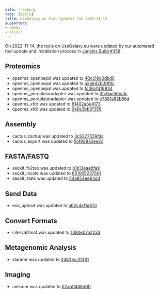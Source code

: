 ```yaml
---
site: freiburg
tags: [tools]
title: UseGalaxy.eu Tool Updates for 2022-11-14
supporters:
- denbi
- elixir
---
```


On 2022-11-14, the tools on UseGalaxy.eu were updated by our automated tool update and installation process in [Jenkins Build #358](https://build.galaxyproject.eu/job/usegalaxy-eu/job/install-tools/#358/)


## Proteomics

- openms_openpepxl was updated to [40cc19c0dbd6](https://toolshed.g2.bx.psu.edu/view/galaxyp/openms_openpepxl/40cc19c0dbd6)
- openms_openpepxl was updated to [a2a842b00f9c](https://toolshed.g2.bx.psu.edu/view/galaxyp/openms_openpepxl/a2a842b00f9c)
- openms_openpepxl was updated to [fc36cfd19834](https://toolshed.g2.bx.psu.edu/view/galaxyp/openms_openpepxl/fc36cfd19834)
- openms_percolatoradapter was updated to [0fc9ae55bcfc](https://toolshed.g2.bx.psu.edu/view/galaxyp/openms_percolatoradapter/0fc9ae55bcfc)
- openms_percolatoradapter was updated to [e7881a82b56d](https://toolshed.g2.bx.psu.edu/view/galaxyp/openms_percolatoradapter/e7881a82b56d)
- openms_xfdr was updated to [81402a5e4173](https://toolshed.g2.bx.psu.edu/view/galaxyp/openms_xfdr/81402a5e4173)
- openms_xfdr was updated to [9a6e3bb0f358](https://toolshed.g2.bx.psu.edu/view/galaxyp/openms_xfdr/9a6e3bb0f358)

## Assembly

- cactus_cactus was updated to [3c8227556fdc](https://toolshed.g2.bx.psu.edu/view/galaxy-australia/cactus_cactus/3c8227556fdc)
- cactus_export was updated to [5bf688a3ee2c](https://toolshed.g2.bx.psu.edu/view/galaxy-australia/cactus_export/5bf688a3ee2c)

## FASTA/FASTQ

- seqkit_fx2tab was updated to [b1b12eaebfa9](https://toolshed.g2.bx.psu.edu/view/iuc/seqkit_fx2tab/b1b12eaebfa9)
- seqkit_locate was updated to [6510652376b1](https://toolshed.g2.bx.psu.edu/view/iuc/seqkit_locate/6510652376b1)
- seqkit_stats was updated to [54a954ee64d4](https://toolshed.g2.bx.psu.edu/view/iuc/seqkit_stats/54a954ee64d4)

## Send Data

- ena_upload was updated to [a62c4a11a67d](https://toolshed.g2.bx.psu.edu/view/iuc/ena_upload/a62c4a11a67d)

## Convert Formats

- interval2maf was updated to [1080e07a2233](https://toolshed.g2.bx.psu.edu/view/iuc/interval2maf/1080e07a2233)

## Metagenomic Analysis

- staramr was updated to [4d83eccf5f81](https://toolshed.g2.bx.psu.edu/view/nml/staramr/4d83eccf5f81)

## Imaging

- mesmer was updated to [02abff468d60](https://toolshed.g2.bx.psu.edu/view/goeckslab/mesmer/02abff468d60)

